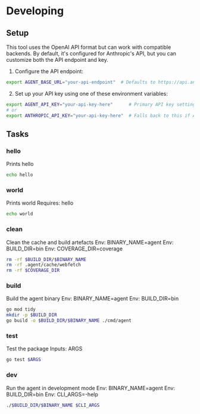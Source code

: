# Developing

## Setup

This tool uses the OpenAI API format but can work with compatible backends. By default, it's configured for Anthropic's API, but you can customize both the API endpoint and key.

1. Configure the API endpoint:
```bash
export AGENT_BASE_URL="your-api-endpoint"  # Defaults to https://api.anthropic.com/v1/ if not set
```

2. Set up your API key using one of these environment variables:
```bash
export AGENT_API_KEY="your-api-key-here"      # Primary API key setting
# or
export ANTHROPIC_API_KEY="your-api-key-here"  # Falls back to this if AGENT_API_KEY is not set
```

## Tasks
### hello
Prints hello
```sh
echo hello
```
### world
Prints world
Requires: hello
```sh
echo world
```

### clean
Clean the cache and build artefacts
Env: BINARY_NAME=agent
Env: BUILD_DIR=bin
Env: COVERAGE_DIR=coverage
```sh
rm -rf $BUILD_DIR/$BINARY_NAME
rm -rf .agent/cache/webfetch
rm -rf $COVERAGE_DIR
```


### build
Build the agent binary
Env: BINARY_NAME=agent
Env: BUILD_DIR=bin
```sh
go mod tidy
mkdir -p $BUILD_DIR
go build -o $BUILD_DIR/$BINARY_NAME ./cmd/agent
```

### test
Test the package
Inputs: ARGS
```sh
go test $ARGS
```

### dev
Run the agent in development mode
Env: BINARY_NAME=agent
Env: BUILD_DIR=bin
Env: CLI_ARGS=-help
```sh
./$BUILD_DIR/$BINARY_NAME $CLI_ARGS
```